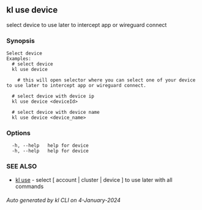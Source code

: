 ## kl use device

select device to use later to intercept app or wireguard connect

### Synopsis

```
Select device
Examples:
  # select device
  kl use device

	# this will open selector where you can select one of your device to use later to intercept app or wireguard connect.

  # select device with device ip
  kl use device <deviceId>

  # select device with device name
  kl use device <device_name>

```

### Options

```
  -h, --help   help for device
  -h, --help   help for device
```

### SEE ALSO

* [kl use](kl_use.md)  - select [ account | cluster | device ] to use later with all commands

###### Auto generated by kl CLI on 4-January-2024

